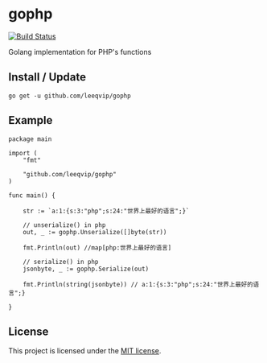 gophp
====

[![Build Status](https://travis-ci.com/leeqvip/gophp.svg?branch=master)](https://travis-ci.com/leeqvip/gophp)


Golang implementation for PHP's functions


## Install / Update

```
go get -u github.com/leeqvip/gophp
```

## Example

```golang
package main

import (
	"fmt"

	"github.com/leeqvip/gophp"
)

func main() {

	str := `a:1:{s:3:"php";s:24:"世界上最好的语言";}`

	// unserialize() in php
	out, _ := gophp.Unserialize([]byte(str))

	fmt.Println(out) //map[php:世界上最好的语言]

	// serialize() in php
	jsonbyte, _ := gophp.Serialize(out)

	fmt.Println(string(jsonbyte)) // a:1:{s:3:"php";s:24:"世界上最好的语言";}

}
```

## License

This project is licensed under the [MIT license](LICENSE).